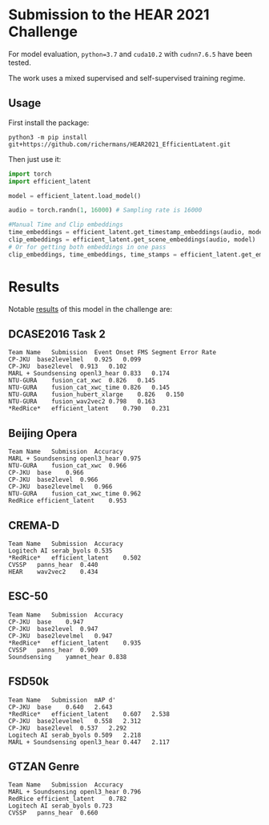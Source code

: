 # Submission to the HEAR 2021 Challenge

For model evaluation, `python=3.7` and `cuda10.2` with `cudnn7.6.5` have been tested.

The work uses a mixed supervised and self-supervised training regime.

## Usage


First install the package:

```
python3 -m pip install git+https://github.com/richermans/HEAR2021_EfficientLatent.git
```


Then just use it:

```python
import torch
import efficient_latent

model = efficient_latent.load_model()

audio = torch.randn(1, 16000) # Sampling rate is 16000

#Manual Time and Clip embeddings
time_embeddings = efficient_latent.get_timestamp_embeddings(audio, model)
clip_embeddings = efficient_latent.get_scene_embeddings(audio, model)
# Or for getting both embeddings in one pass
clip_embeddings, time_embeddings, time_stamps = efficient_latent.get_embeddings(audio, model)
```


# Results

Notable [results](https://neuralaudio.ai/hear2021-results.html) of this model in the challenge are:


## DCASE2016 Task 2

```
Team Name	Submission	Event Onset FMS	Segment Error Rate
CP-JKU	base2levelmel	0.925	0.099
CP-JKU	base2level	0.913	0.102
MARL + Soundsensing	openl3_hear	0.833	0.174
NTU-GURA	fusion_cat_xwc	0.826	0.145
NTU-GURA	fusion_cat_xwc_time	0.826	0.145
NTU-GURA	fusion_hubert_xlarge	0.826	0.150
NTU-GURA	fusion_wav2vec2	0.798	0.163
*RedRice*	efficient_latent	0.790	0.231
```

## Beijing Opera

```
Team Name	Submission	Accuracy
MARL + Soundsensing	openl3_hear	0.975
NTU-GURA	fusion_cat_xwc	0.966
CP-JKU	base	0.966
CP-JKU	base2level	0.966
CP-JKU	base2levelmel	0.966
NTU-GURA	fusion_cat_xwc_time	0.962
RedRice	efficient_latent	0.953
```

## CREMA-D

```
Team Name	Submission	Accuracy
Logitech AI	serab_byols	0.535
*RedRice*	efficient_latent	0.502
CVSSP	panns_hear	0.440
HEAR	wav2vec2	0.434
```

## ESC-50


```
Team Name	Submission	Accuracy
CP-JKU	base	0.947
CP-JKU	base2level	0.947
CP-JKU	base2levelmel	0.947
*RedRice*	efficient_latent	0.935
CVSSP	panns_hear	0.909
Soundsensing	yamnet_hear	0.838
```

## FSD50k

```
Team Name	Submission	mAP	d'
CP-JKU	base	0.640	2.643
*RedRice*	efficient_latent	0.607	2.538
CP-JKU	base2levelmel	0.558	2.312
CP-JKU	base2level	0.537	2.292
Logitech AI	serab_byols	0.509	2.218
MARL + Soundsensing	openl3_hear	0.447	2.117
```

## GTZAN Genre

```
Team Name	Submission	Accuracy
MARL + Soundsensing	openl3_hear	0.796
RedRice	efficient_latent	0.782
Logitech AI	serab_byols	0.723
CVSSP	panns_hear	0.660
```



